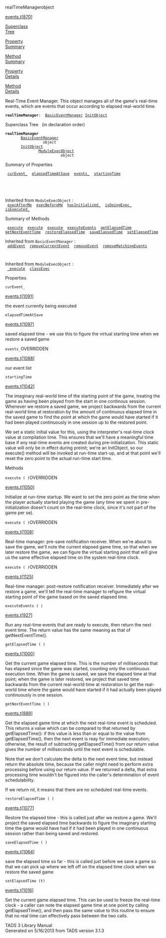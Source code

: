 <span class="title">realTimeManager</span><span class="type">object</span>

[events.t](../file/events.t.html)\[[870](../source/events.t.html#870)\]

[Superclass  
Tree](#_SuperClassTree_)

[Property  
Summary](#_PropSummary_)

[Method  
Summary](#_MethodSummary_)

[Property  
Details](#_Properties_)

[Method  
Details](#_Methods_)

<div class="fdesc">

Real-Time Event Manager. This object manages all of the game's real-time
events, which are events that occur according to elapsed real-world
time.

**`realTimeManager`**` :   `[`BasicEventManager`](../object/BasicEventManager.html)`   `[`InitObject`](../object/InitObject.html)

</div>

<span id="_SuperClassTree_"></span>

<div class="mjhd">

<span class="hdln">Superclass Tree</span>   (in declaration order)

</div>

**`realTimeManager`**  
`         `[`BasicEventManager`](../object/BasicEventManager.html)  
`                 object`  
`         `[`InitObject`](../object/InitObject.html)  
`                 `[`ModuleExecObject`](../object/ModuleExecObject.html)  
`                         object`  
<span id="_PropSummary_"></span>

<div class="mjhd">

<span class="hdln">Summary of Properties</span>  

</div>

` `[`curEvent_`](#curEvent_)`  `[`elapsedTimeAtSave`](#elapsedTimeAtSave)`  `[`events_`](#events_)`  `[`startingTime`](#startingTime)`  `

` `

` `

Inherited from `ModuleExecObject` :  
` `[`execAfterMe`](../object/ModuleExecObject.html#execAfterMe)`  `[`execBeforeMe`](../object/ModuleExecObject.html#execBeforeMe)`  `[`hasInitialized_`](../object/ModuleExecObject.html#hasInitialized_)`  `[`isDoingExec_`](../object/ModuleExecObject.html#isDoingExec_)`  `[`isExecuted_`](../object/ModuleExecObject.html#isExecuted_)`  `

<span id="_MethodSummary_"></span>

<div class="mjhd">

<span class="hdln">Summary of Methods</span>  

</div>

` `[`execute`](#execute)`  `[`execute`](#execute)`  `[`execute`](#execute)`  `[`executeEvents`](#executeEvents)`  `[`getElapsedTime`](#getElapsedTime)`  `[`getNextEventTime`](#getNextEventTime)`  `[`restoreElapsedTime`](#restoreElapsedTime)`  `[`saveElapsedTime`](#saveElapsedTime)`  `[`setElapsedTime`](#setElapsedTime)`  `

Inherited from `BasicEventManager` :  
` `[`addEvent`](../object/BasicEventManager.html#addEvent)`  `[`removeCurrentEvent`](../object/BasicEventManager.html#removeCurrentEvent)`  `[`removeEvent`](../object/BasicEventManager.html#removeEvent)`  `[`removeMatchingEvents`](../object/BasicEventManager.html#removeMatchingEvents)`  `

` `

Inherited from `ModuleExecObject` :  
` `[`_execute`](../object/ModuleExecObject.html#_execute)`  `[`classExec`](../object/ModuleExecObject.html#classExec)`  `

<span id="_Properties_"></span>

<div class="mjhd">

<span class="hdln">Properties</span>  

</div>

<span id="curEvent_"></span>

`curEvent_`

[events.t](../file/events.t.html)\[[1091](../source/events.t.html#1091)\]

<div class="desc">

the event currently being executed

</div>

<span id="elapsedTimeAtSave"></span>

`elapsedTimeAtSave`

[events.t](../file/events.t.html)\[[1097](../source/events.t.html#1097)\]

<div class="desc">

saved elapsed time - we use this to figure the virtual starting time
when we restore a saved game

</div>

<span id="events_"></span>

`events_`<span class="rem">OVERRIDDEN</span>

[events.t](../file/events.t.html)\[[1088](../source/events.t.html#1088)\]

<div class="desc">

our event list

</div>

<span id="startingTime"></span>

`startingTime`

[events.t](../file/events.t.html)\[[1042](../source/events.t.html#1042)\]

<div class="desc">

The imaginary real-world time of the starting point of the game,
treating the game as having been played from the start in one continous
session. Whenever we restore a saved game, we project backwards from the
current real-world time at restoration by the amount of continuous
elapsed time in the saved game to find the point at which the game would
have started if it had been played continuously in one session up to the
restored point.

We set a static initial value for this, using the interpreter's
real-time clock value at compilation time. This ensures that we'll have
a meaningful time base if any real-time events are created during
pre-initialization. This static value will only be in effect during
preinit; we're an InitObject, so our execute() method will be invoked at
run-time start-up, and at that point we'll reset the zero point to the
actual run-time start time.

</div>

<span id="_Methods_"></span>

<div class="mjhd">

<span class="hdln">Methods</span>  

</div>

<span id="execute"></span>

`execute ( )`<span class="rem">OVERRIDDEN</span>

[events.t](../file/events.t.html)\[[1050](../source/events.t.html#1050)\]

<div class="desc">

Initialize at run-time startup. We want to set the zero point as the
time when the player actually started playing the game (any time we
spent in pre-initialization doesn't count on the real-time clock, since
it's not part of the game per se).

</div>

<span id="execute"></span>

`execute ( )`<span class="rem">OVERRIDDEN</span>

[events.t](../file/events.t.html)\[[1108](../source/events.t.html#1108)\]

<div class="desc">

Real-time manager: pre-save notification receiver. When we're about to
save the game, we'll note the current elapsed game time, so that when we
later restore the game, we can figure the virtual starting point that
will give us the same effective elapsed time on the system real-time
clock.

</div>

<span id="execute"></span>

`execute ( )`<span class="rem">OVERRIDDEN</span>

[events.t](../file/events.t.html)\[[1125](../source/events.t.html#1125)\]

<div class="desc">

Real-time manager: post-restore notification receiver. Immediately after
we restore a game, we'll tell the real-time manager to refigure the
virtual starting point of the game based on the saved elapsed time.

</div>

<span id="executeEvents"></span>

`executeEvents ( )`

[events.t](../file/events.t.html)\[[927](../source/events.t.html#927)\]

<div class="desc">

Run any real-time events that are ready to execute, then return the next
event time. The return value has the same meaning as that of
getNextEventTime().

</div>

<span id="getElapsedTime"></span>

`getElapsedTime ( )`

[events.t](../file/events.t.html)\[[1000](../source/events.t.html#1000)\]

<div class="desc">

Get the current game elapsed time. This is the number of milliseconds
that has elapsed since the game was started, counting only the
continuous execution time. When the game is saved, we save the elapsed
time at that point; when the game is later restored, we project that
saved time backwards from the current real-world time at restoration to
get the real-world time where the game would have started if it had
actually been played continuously in one session.

</div>

<span id="getNextEventTime"></span>

`getNextEventTime ( )`

[events.t](../file/events.t.html)\[[889](../source/events.t.html#889)\]

<div class="desc">

Get the elapsed game time at which the next real-time event is
scheduled. This returns a value which can be compared to that returned
by getElapsedTime(): if this value is less than or equal to the value
from getElapsedTime(), then the next event is reay for immediate
execution; otherwise, the result of subtracting getElapsedTime() from
our return value gives the number of milliseconds until the next event
is schedulable.

Note that we don't calculate the delta to the next event time, but
instead return the absolute time, because the caller might need to
perform extra processing before using our return value. If we returned a
delta, that extra processing time wouldn't be figured into the caller's
determination of event schedulability.

If we return nil, it means that there are no scheduled real-time events.

</div>

<span id="restoreElapsedTime"></span>

`restoreElapsedTime ( )`

[events.t](../file/events.t.html)\[[1077](../source/events.t.html#1077)\]

<div class="desc">

Restore the elapsed time - this is called just after we restore a game.
We'll project the saved elapsed time backwards to figure the imaginary
starting time the game would have had if it had been played in one
continuous session rather than being saved and restored.

</div>

<span id="saveElapsedTime"></span>

`saveElapsedTime ( )`

[events.t](../file/events.t.html)\[[1064](../source/events.t.html#1064)\]

<div class="desc">

save the elapsed time so far - this is called just before we save a game
so that we can pick up where we left off on the elapsed time clock when
we restore the saved game

</div>

<span id="setElapsedTime"></span>

`setElapsedTime (t)`

[events.t](../file/events.t.html)\[[1016](../source/events.t.html#1016)\]

<div class="desc">

Set the current game elapsed time. This can be used to freeze the
real-time clock - a caller can note the elapsed game time at one point
by calling getElapsedTime(), and then pass the same value to this
routine to ensure that no real time can effectively pass between the two
calls.

</div>

<div class="ftr">

TADS 3 Library Manual  
Generated on 5/16/2013 from TADS version 3.1.3

</div>
